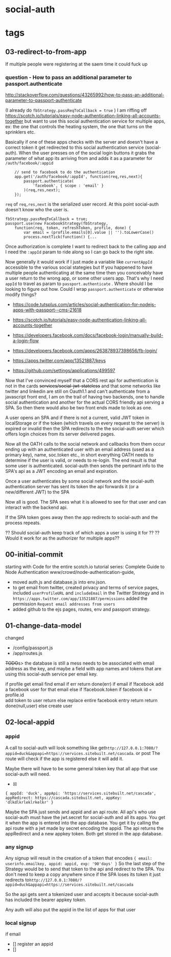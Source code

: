 # social-auth
# tags

## 03-redirect-to-from-app
If multiple people were registering at the saem time it could fuck up
### question - How to pass an additional parameter to passport.authenticate
http://stackoverflow.com/questions/43265992/how-to-pass-an-additional-parameter-to-passport-authenticate

(I already do `fbStrategy.passReqToCallback = true` ) I am riffing off 
https://scotch.io/tutorials/easy-node-authentication-linking-all-accounts-together but want to use this social authentication service for multiple apps, ex: the one that controls the heating system, the one that turns on the sprinklers etc.

Basically if one of these apps checks with the server and doesn't have a correct token it get redirected to this social authentication service (social-auth). When the user presses on of the social login buttons it grabs the parameter of what app its arriving from and adds it as a parameter for `/auth/facebook/:appid`

        // send to facebook to do the authentication
        app.get('/auth/facebook/:appId', function(req,res,next){
            passport.authenticate(
                'facebook', { scope : 'email' }
            )(req,res,next);
        });

`req` of `req,res,next` is the serialized user record. At this point social-auth doesn't know who the user is. 


    fbStrategy.passReqToCallback = true;  
    passport.use(new FacebookStrategy(fbStrategy,
        function(req, token, refreshToken, profile, done) {
            var email = (profile.emails[0].value || '').toLowerCase()     
            process.nextTick(function() {...

Once authorization is complete I want to redirect back to the calling app and I need the `:appId` param to ride along so I can go back to the right site.

Now generally it would work if I just made a variable like `currentAppId` accessible to the various social stategies but If you happened to have multiple people authenticating at the same time then you conceivably have a user return to the wrong app, or some other users app. That's why I need `appId` to travel as param to `passport.authenticate` . Where should I be looking to figure out how. Could I wrap `passport.authenticate` or otherwise modify things?

- https://code.tutsplus.com/articles/social-authentication-for-nodejs-apps-with-passport--cms-21618
- https://scotch.io/tutorials/easy-node-authentication-linking-all-accounts-together
- https://developers.facebook.com/docs/facebook-login/manually-build-a-login-flow


- https://developers.facebook.com/apps/263878937398656/fb-login/
- https://apps.twitter.com/app/13521887/keys
- https://github.com/settings/applications/499597

Now that I've convinced myself that a CORS rest api for authentication is not in the cards <s>services/social-jwt-stateless</s> and that some networks like twitter and linkedin are still on Oauth1.1 and can't authenticate from a javascript front end, I am on the trail of having two backends, one to handle social authentication and another for the actual CORS friendly api serving a SPA. So then there would also be two front ends made to look as one. 

A user opens an SPA and if there is not a current, valid JWT token in localStorage or if the token (which travels on every request to the server) is expired or invalid then the SPA redirects to the the social-auth server which offers login choices from its server delivered pages. 

Now all the OATH calls to the social network and callbacks from them occur ending up with an authenticated user with an email address (used as a primary key), name, soc.token etc., in short everything OATH needs to determine if the user is valid, or needs to re-login. The end result is that some user is authenticated. social-auth then sends the pertinant info to the SPA's api as a JWT encoding an email and expiration.  

Once a user authenticates by some social network and the social-auth authentication server has sent its token the api forwards it (or a new/different JWT) to the SPA

Now all is good. The SPA sees what it is allowed to see for that user and can interact with the backend api.

If the SPA token goes away then the app redirects to social-auth and the process repeats.

?? Should social-auth keep track of which apps a user is using it for ??
?? Would it work for as the authorizer for multiple apps??

## 00-initial-commit
starting with Code for the entire scotch.io tutorial series: Complete Guide to Node Authentication  www/crowd/node-authentication-guide, 

- moved auth.js and database.js into env.json.
- to get email from twitter, created privacy and terms of service pages, included `userProfileURL` and `includeEmail` in the Twitter Strategy and in `https://apps.twitter.com/app/13521887/permissions` added the permission `Request email addresses from users`
- added github to the ejs pages, routes, env and passport strategy.

## 01-change-data-model
changed

- /config/passport.js
- /app/routes.js

<s>TODO</s>s>
the database is still a mess needs to be associated with email address as the key, and maybe a field with app names and tokens that are using this social-auth service per email key.

if profile
    get email
    find email if err return done(err)
    if email
        if !facebook add a facebook user for that email 
        else if !facebook.token
            if facebook id = profile.id               
                add token to user return 
            else replace entire facebook entry return
        return done(null,user)
    else create user           

## 02-local-appid
### appid


A call to social-auth will look something like get`http://127.0.0.1:7080/?appid=duck&appapi=https://services.sitebuilt.net/cascada`. or post The route will check if the app is registered else it will add it. 

Maybe there will have to be some general token key that all app that use social-auth will need.

- [x]
`{
    appId: 'duck',
    appApi: 'https://services.sitebuilt.net/cascada',
    appRedirect: https://cascada.sitebuilt.net,
    appKey:  'dlkdlkrleklrkelkr'
}`

Maybe the SPA just sends and appid and an api route. All api's who use social-auth must have the jwt.secret for social-auth and all its apps. You get it when the app is entered into the app database. You get it by calling the api route with a jwt made by secret encoding the appid. The api returns the appRedirect and a new appkey token. Both get stored in the app database.


### any signup 
Any signup will result in the creation of a token that encodes
`{
    email: userinfo.emailkey,
    appid: appid,
    exp: '90'days'
}`
So the last step of the Strategy would be to send that token to the api and redirect to the SPA. You don't need to keep a copy anywhere since if the SPA loses its token it just redirects to`http://127.0.0.1:7080/?appid=duck&appapi=https://services.sitebuilt.net/cascada`

So the api gets sent a tokenized user and accepts it because social-auth has included the bearer appkey token.

Any auth will also put the appid in the list of apps for that user

### local signup

if email

- [] register an appid
- [] 